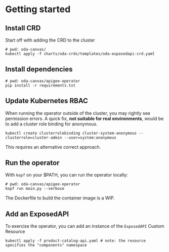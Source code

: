 # Getting started

## Install CRD
Start off with adding the CRD to the cluster
```
# pwd: oda-canvas/
kubectl apply -f charts/oda-crds/templates/oda-exposedapi-crd.yaml
```

## Install dependencies
```
# pwd: oda-canvas/apigee-operator
pip install -r requirements.txt
```

## Update Kubernetes RBAC
When running the operator outside of the cluster, you may rightly see permission errors.
A quick fix, **not suitable for real environments**, would be to add a cluster role binding for anonymous.
```
kubectl create clusterrolebinding cluster-system-anonymous --clusterrole=cluster-admin --user=system:anonymous
```
This requires an alternative correct approach.

## Run the operator
With `kopf` on your $PATH, you can run the operator locally:
```
# pwd: oda-canvas/apigee-operator
kopf run main.py --verbose
```
The Dockerfile to build the container image is a WIP.

## Add an ExposedAPI
To exercise the operator, you can add an instance of the `ExposedAPI` Custom Resource
```
kubectl apply -f product-catalog-api.yaml # note: the resource specifies the "components" namespace
```